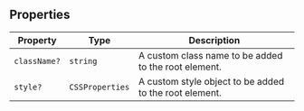 ## Properties

| Property                            | Type            | Description                                            |
| ----------------------------------- | --------------- | ------------------------------------------------------ |
| <a id="classname"></a> `className?` | `string`        | A custom class name to be added to the root element.   |
| <a id="style"></a> `style?`         | `CSSProperties` | A custom style object to be added to the root element. |
